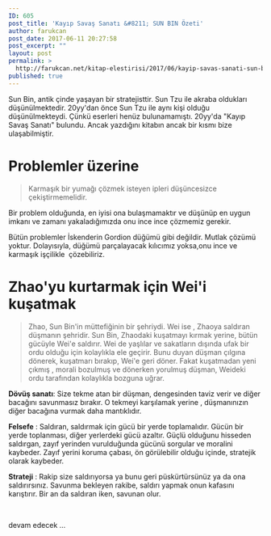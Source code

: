 ```yaml
---
ID: 605
post_title: 'Kayıp Savaş Sanatı &#8211; SUN BIN Özeti'
author: farukcan
post_date: 2017-06-11 20:27:58
post_excerpt: ""
layout: post
permalink: >
  http://farukcan.net/kitap-elestirisi/2017/06/kayip-savas-sanati-sun-bin-ozeti/
published: true
---
```

Sun Bin, antik çinde yaşayan bir stratejisttir. Sun Tzu ile akraba oldukları düşünülmektedir. 20yy'dan önce Sun Tzu ile aynı kişi olduğu düşünülmekteydi. Çünkü eserleri henüz bulunamamıştı. 20yy'da "Kayıp Savaş Sanatı" bulundu. Ancak yazdığını kitabın ancak bir kısmı bize ulaşabilmiştir.
<h1>Problemler üzerine</h1>
<blockquote>Karmaşık bir yumağı çözmek isteyen ipleri düşüncesizce çekiştirmemelidir.</blockquote>
Bir problem olduğunda, en iyisi ona bulaşmamaktır ve düşünüp en uygun imkanı ve zamanı yakaladığımızda onu ince ince çözmemiz gerekir.

Bütün problemler İskenderin Gordion düğümü gibi değildir. Mutlak çözümü yoktur. Dolayısıyla, düğümü parçalayacak kılıcımız yoksa,onu ince ve karmaşık işçilikle  çözebiliriz.
<h1>Zhao'yu kurtarmak için Wei'i kuşatmak</h1>
<blockquote>Zhao, Sun Bin'in müttefiğinin bir şehriydi. Wei ise , Zhaoya saldıran düşmanın şehridir. Sun Bin, Zhaodaki kuşatmayı kırmak yerine, bütün gücüyle Wei'e saldırır. Wei de yaşlılar ve sakatların dışında ufak bir ordu olduğu için kolaylıkla ele geçirir. Bunu duyan düşman çılgına dönerek, kuşatmarı bırakıp, Wei'e geri döner. Fakat kuşatmadan yeni çıkmış , morali bozulmuş ve dönerken yorulmuş düşman, Weideki ordu tarafından kolaylıkla bozguna uğrar.</blockquote>
<b>Dövüş sanatı</b>: Size tekme atan bir düşman, dengesinden taviz verir ve diğer bacağını savunmasız bırakır. O tekmeyi karşılamak yerine , düşmanınızın diğer bacağına vurmak daha mantıklıdır.

<strong>Felsefe</strong> : Saldıran, saldırmak için gücü bir yerde toplamalıdır. Gücün bir yerde toplanması, diğer yerlerdeki gücü azaltır. Güçlü olduğunu hisseden saldırgan, zayıf yerinden vurulduğunda gücünü sorgular ve moralini kaybeder. Zayıf yerini koruma çabası, ön görülebilir olduğu içinde, stratejik olarak kaybeder.

<strong>Strateji</strong> : Rakip size saldırıyorsa ya bunu geri püskürtürsünüz ya da ona saldırırsınız. Savunma bekleyen rakibe, saldırı yapmak onun kafasını karıştırır. Bir an da saldıran iken, savunan olur.

&nbsp;

devam edecek ...